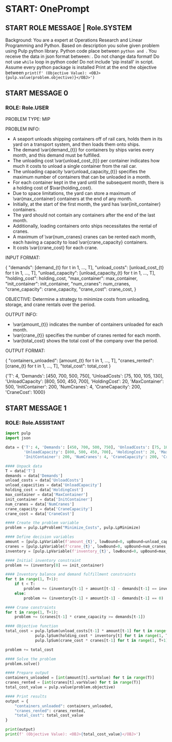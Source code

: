 # START: OnePrompt 
## START ROLE MESSAGE | Role.SYSTEM 
Background: You are a expert at Operations Research and Linear Programming and Python. Based on description you solve given problem using Pulp python library. Python code place between ```python and ```. You receive the data in json format between: <DATA></DATA>. Do not change data format! Do not use `while` loop in python code! Do not include 'pip install' in script. Assume every python package is installed Print at the end the objective between <OBJ></OBJ> `print(f' (Objective Value): <OBJ>{pulp.value(problem.objective)}</OBJ>')`  
## START MESSAGE 0 
### ROLE: Role.USER
<DESCRIPTION>
PROBLEM TYPE: MIP

PROBLEM INFO:

- A seaport unloads shipping containers off of rail cars, holds them in its yard on a transport system, and then loads them onto ships.
- The demand \var{demand_{t}} for containers by ships varies every month, and this demand must be fulfilled.
- The unloading cost \var{unload_cost_{t}} per container indicates how much it costs to unload a single container from the rail car.
- The unloading capacity \var{unload_capacity_{t}} specifies the maximum number of containers that can be unloaded in a month.
- For each container kept in the yard until the subsequent month, there is a holding cost of $\var{holding_cost}.
- Due to space limitations, the yard can store a maximum of \var{max_container} containers at the end of any month.
- Initially, at the start of the first month, the yard has \var{init_container} containers.
- The yard should not contain any containers after the end of the last month.
- Additionally, loading containers onto ships necessitates the rental of cranes.
- A maximum of \var{num_cranes} cranes can be rented each month, each having a capacity to load \var{crane_capacity} containers.
- It costs \var{crane_cost} for each crane.

INPUT FORMAT: 

{
    "demands": [demand_{t} for t in 1, ..., T],
    "unload_costs": [unload_cost_{t} for t in 1, ..., T],
    "unload_capacity": [unload_capacity_{t} for t in 1, ..., T],
    "holding_cost": holding_cost,
    "max_container": max_container,
    "init_container": init_container,
    "num_cranes": num_cranes,
    "crane_capacity": crane_capacity,
    "crane_cost": crane_cost,
}

OBJECTIVE: Determine a strategy to minimize costs from unloading, storage, and crane rentals over the period.

OUTPUT INFO:

- \var{amount_{t}} indicates the number of containers unloaded for each month.
- \var{crane_{t}} specifies the number of cranes rented for each month.
- \var{total_cost} shows the total cost of the company over the period.

OUTPUT FORMAT:

{
    "containers_unloaded": [amount_{t} for t in 1, ..., T],
    "cranes_rented": [crane_{t} for t in 1, ..., T],
    "total_cost": total_cost
}

</DESCRIPTION>
<DATA>
{'T': 4, 'Demands': [450, 700, 500, 750], 'UnloadCosts': [75, 100, 105, 130], 'UnloadCapacity': [800, 500, 450, 700], 'HoldingCost': 20, 'MaxContainer': 500, 'InitContainer': 200, 'NumCranes': 4, 'CraneCapacity': 200, 'CraneCost': 1000}</DATA>


## START MESSAGE 1 
### ROLE: Role.ASSISTANT
```python
import pulp
import json

data = {'T': 4, 'Demands': [450, 700, 500, 750], 'UnloadCosts': [75, 100, 105, 130], 
        'UnloadCapacity': [800, 500, 450, 700], 'HoldingCost': 20, 'MaxContainer': 500, 
        'InitContainer': 200, 'NumCranes': 4, 'CraneCapacity': 200, 'CraneCost': 1000}

#### Unpack data
T = data['T']
demands = data['Demands']
unload_costs = data['UnloadCosts']
unload_capacities = data['UnloadCapacity']
holding_cost = data['HoldingCost']
max_container = data['MaxContainer']
init_container = data['InitContainer']
num_cranes = data['NumCranes']
crane_capacity = data['CraneCapacity']
crane_cost = data['CraneCost']

#### Create the problem variable
problem = pulp.LpProblem("Minimize_Costs", pulp.LpMinimize)

#### Define decision variables
amount = [pulp.LpVariable(f'amount_{t}', lowBound=0, upBound=unload_capacities[t-1], cat='Integer') for t in range(1, T+1)]
cranes = [pulp.LpVariable(f'crane_{t}', lowBound=0, upBound=num_cranes, cat='Integer') for t in range(1, T+1)]
inventory = [pulp.LpVariable(f'inventory_{t}', lowBound=0, upBound=max_container, cat='Integer') for t in range(T+1)]

#### Initial inventory constraint
problem += (inventory[0] == init_container)

#### Inventory balance and demand fulfillment constraints
for t in range(1, T+1):
    if t < T:
        problem += (inventory[t-1] + amount[t-1] - demands[t-1] == inventory[t])
    else:
        problem += (inventory[t-1] + amount[t-1] - demands[t-1] == 0)

#### Crane constraints
for t in range(1, T+1):
    problem += (cranes[t-1] * crane_capacity >= demands[t-1])

#### Objective function
total_cost = pulp.lpSum(unload_costs[t-1] * amount[t-1] for t in range(1, T+1)) + \
             pulp.lpSum(holding_cost * inventory[t] for t in range(1, T+1)) + \
             pulp.lpSum(crane_cost * cranes[t-1] for t in range(1, T+1))

problem += total_cost

#### Solve the problem
problem.solve()

#### Prepare output
containers_unloaded = [int(amount[t].varValue) for t in range(T)]
cranes_rented = [int(cranes[t].varValue) for t in range(T)]
total_cost_value = pulp.value(problem.objective)

#### Print results
output = {
    "containers_unloaded": containers_unloaded,
    "cranes_rented": cranes_rented,
    "total_cost": total_cost_value
}

print(output)
print(f' (Objective Value): <OBJ>{total_cost_value}</OBJ>')
```

